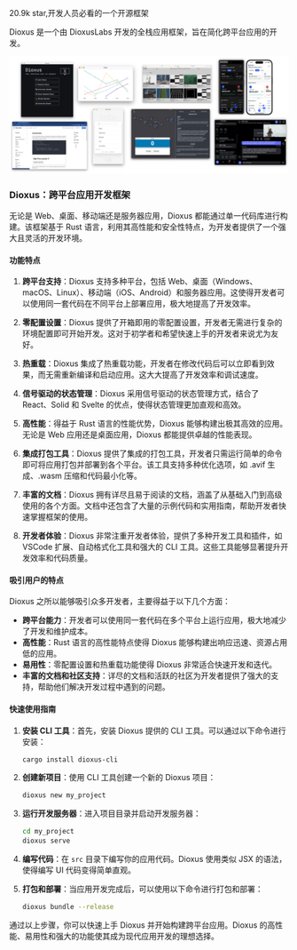20.9k star,开发人员必看的一个开源框架

Dioxus 是一个由 DioxusLabs 开发的全栈应用框架，旨在简化跨平台应用的开发。

![github.com/DioxusLabs/dioxus](image.png)

### Dioxus：跨平台应用开发框架

无论是 Web、桌面、移动端还是服务器应用，Dioxus 都能通过单一代码库进行构建。该框架基于 Rust 语言，利用其高性能和安全性特点，为开发者提供了一个强大且灵活的开发环境。

#### 功能特点

1. **跨平台支持**：Dioxus 支持多种平台，包括 Web、桌面（Windows、macOS、Linux）、移动端（iOS、Android）和服务器应用。这使得开发者可以使用同一套代码在不同平台上部署应用，极大地提高了开发效率。

2. **零配置设置**：Dioxus 提供了开箱即用的零配置设置，开发者无需进行复杂的环境配置即可开始开发。这对于初学者和希望快速上手的开发者来说尤为友好。

3. **热重载**：Dioxus 集成了热重载功能，开发者在修改代码后可以立即看到效果，而无需重新编译和启动应用。这大大提高了开发效率和调试速度。

4. **信号驱动的状态管理**：Dioxus 采用信号驱动的状态管理方式，结合了 React、Solid 和 Svelte 的优点，使得状态管理更加直观和高效。

5. **高性能**：得益于 Rust 语言的性能优势，Dioxus 能够构建出极其高效的应用。无论是 Web 应用还是桌面应用，Dioxus 都能提供卓越的性能表现。

6. **集成打包工具**：Dioxus 提供了集成的打包工具，开发者只需运行简单的命令即可将应用打包并部署到各个平台。该工具支持多种优化选项，如 .avif 生成、.wasm 压缩和代码最小化等。

7. **丰富的文档**：Dioxus 拥有详尽且易于阅读的文档，涵盖了从基础入门到高级使用的各个方面。文档中还包含了大量的示例代码和实用指南，帮助开发者快速掌握框架的使用。

8. **开发者体验**：Dioxus 非常注重开发者体验，提供了多种开发工具和插件，如 VSCode 扩展、自动格式化工具和强大的 CLI 工具。这些工具能够显著提升开发效率和代码质量。

#### 吸引用户的特点

Dioxus 之所以能够吸引众多开发者，主要得益于以下几个方面：

- **跨平台能力**：开发者可以使用同一套代码在多个平台上运行应用，极大地减少了开发和维护成本。
- **高性能**：Rust 语言的高性能特点使得 Dioxus 能够构建出响应迅速、资源占用低的应用。
- **易用性**：零配置设置和热重载功能使得 Dioxus 非常适合快速开发和迭代。
- **丰富的文档和社区支持**：详尽的文档和活跃的社区为开发者提供了强大的支持，帮助他们解决开发过程中遇到的问题。

#### 快速使用指南

1. **安装 CLI 工具**：首先，安装 Dioxus 提供的 CLI 工具。可以通过以下命令进行安装：
   ```bash
   cargo install dioxus-cli
   ```

2. **创建新项目**：使用 CLI 工具创建一个新的 Dioxus 项目：
   ```bash
   dioxus new my_project
   ```

3. **运行开发服务器**：进入项目目录并启动开发服务器：
   ```bash
   cd my_project
   dioxus serve
   ```

4. **编写代码**：在 `src` 目录下编写你的应用代码。Dioxus 使用类似 JSX 的语法，使得编写 UI 代码变得简单直观。

5. **打包和部署**：当应用开发完成后，可以使用以下命令进行打包和部署：
   ```bash
   dioxus bundle --release
   ```

通过以上步骤，你可以快速上手 Dioxus 并开始构建跨平台应用。Dioxus 的高性能、易用性和强大的功能使其成为现代应用开发的理想选择。

